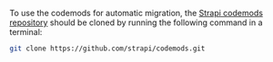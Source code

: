 To use the codemods for automatic migration, the [Strapi codemods repository](https://github.com/strapi/codemods) should be cloned by running the following command in a terminal:

```bash
git clone https://github.com/strapi/codemods.git
```
